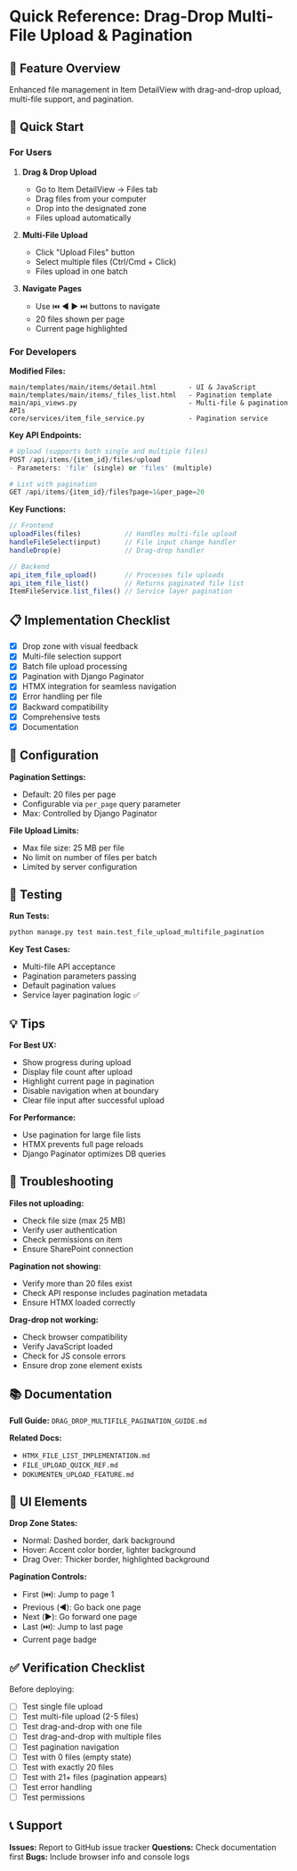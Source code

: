 # Quick Reference: Drag-Drop Multi-File Upload & Pagination

## 🎯 Feature Overview
Enhanced file management in Item DetailView with drag-and-drop upload, multi-file support, and pagination.

## 🚀 Quick Start

### For Users
1. **Drag & Drop Upload**
   - Go to Item DetailView → Files tab
   - Drag files from your computer
   - Drop into the designated zone
   - Files upload automatically

2. **Multi-File Upload**
   - Click "Upload Files" button
   - Select multiple files (Ctrl/Cmd + Click)
   - Files upload in one batch

3. **Navigate Pages**
   - Use ⏮️ ◀️ ▶️ ⏭️ buttons to navigate
   - 20 files shown per page
   - Current page highlighted

### For Developers

**Modified Files:**
```
main/templates/main/items/detail.html        - UI & JavaScript
main/templates/main/items/_files_list.html   - Pagination template
main/api_views.py                            - Multi-file & pagination APIs
core/services/item_file_service.py           - Pagination service
```

**Key API Endpoints:**
```python
# Upload (supports both single and multiple files)
POST /api/items/{item_id}/files/upload
- Parameters: 'file' (single) or 'files' (multiple)

# List with pagination
GET /api/items/{item_id}/files?page=1&per_page=20
```

**Key Functions:**
```javascript
// Frontend
uploadFiles(files)           // Handles multi-file upload
handleFileSelect(input)      // File input change handler
handleDrop(e)                // Drag-drop handler

// Backend
api_item_file_upload()       // Processes file uploads
api_item_file_list()         // Returns paginated file list
ItemFileService.list_files() // Service layer pagination
```

## 📋 Implementation Checklist

- [x] Drop zone with visual feedback
- [x] Multi-file selection support
- [x] Batch file upload processing
- [x] Pagination with Django Paginator
- [x] HTMX integration for seamless navigation
- [x] Error handling per file
- [x] Backward compatibility
- [x] Comprehensive tests
- [x] Documentation

## 🔧 Configuration

**Pagination Settings:**
- Default: 20 files per page
- Configurable via `per_page` query parameter
- Max: Controlled by Django Paginator

**File Upload Limits:**
- Max file size: 25 MB per file
- No limit on number of files per batch
- Limited by server configuration

## 🧪 Testing

**Run Tests:**
```bash
python manage.py test main.test_file_upload_multifile_pagination
```

**Key Test Cases:**
- Multi-file API acceptance
- Pagination parameters passing
- Default pagination values
- Service layer pagination logic ✅

## 💡 Tips

**For Best UX:**
- Show progress during upload
- Display file count after upload
- Highlight current page in pagination
- Disable navigation when at boundary
- Clear file input after successful upload

**For Performance:**
- Use pagination for large file lists
- HTMX prevents full page reloads
- Django Paginator optimizes DB queries

## 🐛 Troubleshooting

**Files not uploading:**
- Check file size (max 25 MB)
- Verify user authentication
- Check permissions on item
- Ensure SharePoint connection

**Pagination not showing:**
- Verify more than 20 files exist
- Check API response includes pagination metadata
- Ensure HTMX loaded correctly

**Drag-drop not working:**
- Check browser compatibility
- Verify JavaScript loaded
- Check for JS console errors
- Ensure drop zone element exists

## 📚 Documentation

**Full Guide:** `DRAG_DROP_MULTIFILE_PAGINATION_GUIDE.md`

**Related Docs:**
- `HTMX_FILE_LIST_IMPLEMENTATION.md`
- `FILE_UPLOAD_QUICK_REF.md`
- `DOKUMENTEN_UPLOAD_FEATURE.md`

## 🎨 UI Elements

**Drop Zone States:**
- Normal: Dashed border, dark background
- Hover: Accent color border, lighter background
- Drag Over: Thicker border, highlighted background

**Pagination Controls:**
- First (⏮️): Jump to page 1
- Previous (◀️): Go back one page
- Next (▶️): Go forward one page
- Last (⏭️): Jump to last page
- Current page badge

## ✅ Verification Checklist

Before deploying:
- [ ] Test single file upload
- [ ] Test multi-file upload (2-5 files)
- [ ] Test drag-and-drop with one file
- [ ] Test drag-and-drop with multiple files
- [ ] Test pagination navigation
- [ ] Test with 0 files (empty state)
- [ ] Test with exactly 20 files
- [ ] Test with 21+ files (pagination appears)
- [ ] Test error handling
- [ ] Test permissions

## 📞 Support

**Issues:** Report to GitHub issue tracker
**Questions:** Check documentation first
**Bugs:** Include browser info and console logs
